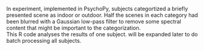 In experiment, implemented in PsychoPy, subjects categortized a briefly presented scene as indoor or outdoor. 
Half the scenes in each category had been blurred with a Gaussian low-pass filter to remove some spectral content 
that might be important to the categorization.  
This R code analyses the results of one subject.  will be expanded later to do batch processing all subjects.
